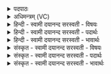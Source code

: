 <details><summary>पदपाठः</summary>

वरु॑णस्य। उ॒त्तम्भ॑नम्। अ॒सि॒। वरु॑णस्य। स्क॒म्भ॒सर्ज॑नी॒ऽइति॑ स्कम्भ॒ऽसर्जनी॑। स्थः॒। वरु॑णस्य। ऋ॒त॒सद॒नीत्यृ॑तऽसद॑नी। अ॒सि॒। वरु॑णस्य। ऋ॒त॒सद॑न॒मित्यृ॑त॒ऽसद॑नम्। अ॒सि॒। वरु॑णस्य। ऋ॒त॒सद॑न॒मित्यृ॑त॒ऽसद॑नम्। आ। सी॒द॒। ३६।
</details>

<details><summary>अधिमन्त्रम् (VC)</summary>

- सूर्य्यो देवता
- वत्स ऋषिः
- विराड् ब्राह्मी बृहती
- मध्यमः
</details>

<details><summary>हिन्दी - स्वामी दयानन्द सरस्वती  - विषयः</summary>

फिर वे कैसे हैं, इस विषय का उपदेश अगले मन्त्र में किया है ॥
</details>

<details><summary>हिन्दी - स्वामी दयानन्द सरस्वती  - पदार्थः</summary>

पदार्थान्वयभाषाः -  हे जगदीश्वर ! जिससे आप (वरुणस्य) उत्तम जगत् के (उत्तम्भनम्) अच्छे प्रकार प्रतिबन्ध करनेवाले (असि) हैं। जो (वरुणस्य) वायु के (स्कम्भसर्जनी) आधाररूपी पदार्थों के उत्पन्न करने (वरुणस्य) सूर्य्य के (ऋतसदनी) जलों का गननागमन करनेवाली क्रिया (स्थः) हैं, उनको धारण किये हुए हैं। (वरुणस्य) उत्तम (ऋतसदनम्) पदार्थों का स्थान (असि) हैं। (वरुणस्य) उत्तम (ऋतसदनम्) सत्यरूपी बोधों के स्थान को (आसीद) अच्छे प्रकार प्राप्त कराते हैं। इससे आपका आश्रय हम लोग करते हैं ॥१॥३६॥ जो (वरुणस्य) जगत् का (उत्तम्भनम्) धारण करनेवाला (असि) है। जो (वरुणस्य) वायु के (स्कम्भसर्जनी) आधारों को उत्पन्न करने वा जो (वरुणस्य) सूर्य्य के (ऋतसदनी) जलों का गमनागमन करानेवाली क्रिया (स्थः) हैं, उनका धारण करने तथा जो (वरुणस्य) उत्तम (ऋतसदनम्) सत्य पदार्थों का स्थानरूप (असि) है, वह (वरुणस्य) उत्तम (ऋतसदनम्) पदार्थों के स्थान को (आसीद) अच्छे प्रकार प्राप्त और धारण करता है, उसका उपयोग क्यों न करना चाहिये ॥२॥३६॥
</details>

<details><summary>हिन्दी - स्वामी दयानन्द सरस्वती  - भावार्थः</summary>

भावार्थभाषाः -  इस मन्त्र में श्लेषालङ्कार है। कोई परमेश्वर के विना सब जगत् के रचने वा धारण, पालन और जानने को समर्थ नहीं हो सकता और कोई सूर्य्य के विना भूमि आदि जगत् के प्रकाश और धारण करने को भी समर्थ नहीं हो सकता। इससे सब मनुष्यों को ईश्वर की उपासना और सूर्य्य का उपयोग करना चाहिये ॥३६॥
</details>

<details><summary>संस्कृत - स्वामी दयानन्द सरस्वती  - विषयः</summary>

पुनस्तौ कीदृशावित्युपदिश्यते ॥
</details>

<details><summary>संस्कृत - स्वामी दयानन्द सरस्वती  - पदार्थः</summary>

पदार्थान्वयभाषाः -  हे जगदीश्वर ! यतस्त्वं वरुणस्योत्तम्भनमसि या वरुणस्य स्कम्भसर्जनी या च वरुणस्यर्त्तसदनी क्रिये स्थः स्तस्ते धारितवानसि। यद्वरुणस्यर्त्तसदनमस्ति तत्कृपया वरुणस्यर्त्तसदनमासीद समन्तात् प्रापयत्यतस्त्वां वयमाश्रयाम इत्येकः ॥१॥३६॥ यो वरुणस्योत्तम्भनं धरति, या वरुणस्य स्कम्भसर्जनी, या च वरुणस्यर्त्तसदनी क्रिये स्थः स्तो यस्तयोर्धारकोऽस्ति यद्वरुणस्यर्त्तसदनमस्ति, तद्यो वरुणस्यर्त्तसदनमासीद समन्तात् प्रापयति स कुतो नोपयोक्तव्यः ॥२॥३६॥
</details>

<details><summary>संस्कृत - स्वामी दयानन्द सरस्वती  - भावार्थः</summary>

भावार्थभाषाः -  अत्र श्लेषालङ्कारः। नहि कश्चित् परमेश्वरेण विना सर्वं जगद्रचितुं धर्त्तुं पालयितुं विज्ञातुं वा शक्नोति। न किल कश्चित् सूर्य्येण विना सर्वं भूम्यादि जगत् प्रकाशितुं धर्त्तुं वा शक्नोति, तस्मात् सर्वैर्मनुष्यैरीश्वरस्योपासनं सूर्य्यस्योपयोगो यथावत् कार्य्य इति ॥३६॥
</details>